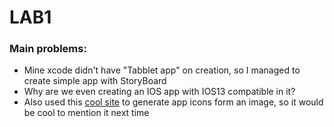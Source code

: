 # LAB1


### Main problems:
 - Mine xcode didn't have "Tabblet app" on creation, so I managed to create simple app with StoryBoard
 - Why are we even creating an IOS app with IOS13 compatible in it?
 - Also used this [cool site](https://makeappicon.com/) to generate app icons form an image, so it would be cool to mention it next time
